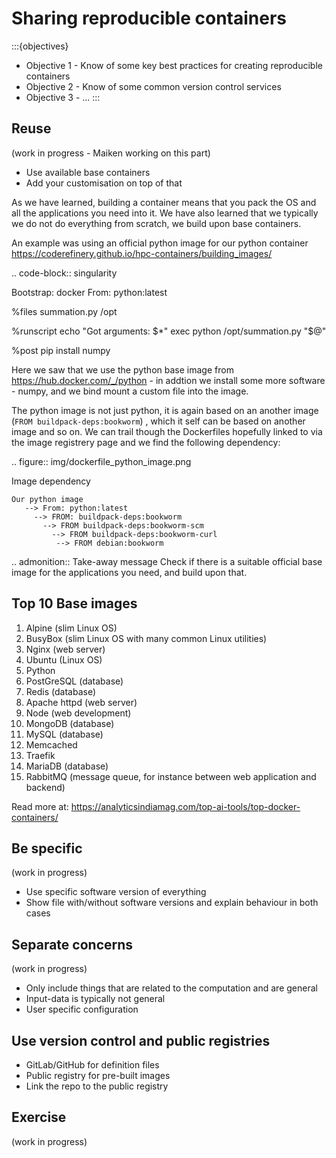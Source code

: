 # Sharing reproducible containers

:::{objectives}
- Objective 1 - Know of some key best practices for creating reproducible containers
- Objective 2 - Know of some common version control services
- Objective 3 - ...
:::


## Reuse
(work in progress - Maiken working on this part)

- Use available base containers
- Add your customisation on top of that

As we have learned, building a container means that you pack the OS and all the applications you need into it. We have also learned that we typically we do not do everything from scratch, we build upon base containers.

An example was using an official python image for our python container https://coderefinery.github.io/hpc-containers/building_images/

.. code-block:: singularity

   Bootstrap: docker
   From: python:latest

   %files
       summation.py /opt

   %runscript
       echo "Got arguments: $*"
       exec python /opt/summation.py "$@"

   %post
       pip install numpy


Here we saw that we use the python base image from https://hub.docker.com/_/python - in addtion we install some more software - numpy, and we bind mount a custom file into the image. 

The python image is not just python, it is again based on an another image (```FROM buildpack-deps:bookworm```) , which it self can be based on another image and so on. We can trail though the Dockerfiles hopefully linked to via the image registrery page and we find the following dependency:

.. figure:: img/dockerfile_python_image.png

Image dependency

```
Our python image
   --> From: python:latest
     --> FROM: buildpack-deps:bookworm
       --> FROM buildpack-deps:bookworm-scm
         --> FROM buildpack-deps:bookworm-curl
          --> FROM debian:bookworm
  ```


.. admonition:: Take-away message
Check if there is a suitable official base image for the applications you need, and build upon that. 

## Top 10 Base images
1. Alpine (slim Linux OS)
2. BusyBox (slim Linux OS with many common Linux utilities)
3. Nginx (web server)
4. Ubuntu (Linux OS)
5. Python
6. PostGreSQL (database)
7. Redis (database) 
8. Apache httpd (web server)
9. Node (web development)
10. MongoDB (database) 
11. MySQL (database) 
12. Memcached
13. Traefik
14. MariaDB (database) 
15. RabbitMQ (message queue, for instance between web application and backend)
    
Read more at: https://analyticsindiamag.com/top-ai-tools/top-docker-containers/


## Be specific
(work in progress)

- Use specific software version of everything
- Show file with/without software versions and explain behaviour in both cases


## Separate concerns
(work in progress)
- Only include things that are related to the computation and are general
- Input-data is typically not general
- User specific configuration 
 
## Use version control and public registries
- GitLab/GitHub for definition files
- Public registry for pre-built images
- Link the repo to the public registry

## Exercise

(work in progress)
